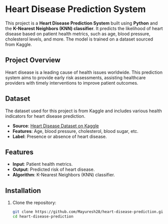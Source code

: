 # Heart Disease Prediction System

This project is a **Heart Disease Prediction System** built using **Python** and the **K-Nearest Neighbors (KNN) classifier**. It predicts the likelihood of heart disease based on patient health metrics, such as age, blood pressure, cholesterol levels, and more. The model is trained on a dataset sourced from Kaggle.

## Project Overview

Heart disease is a leading cause of health issues worldwide. This prediction system aims to provide early risk assessments, assisting healthcare providers with timely interventions to improve patient outcomes.

## Dataset

The dataset used for this project is from Kaggle and includes various health indicators for heart disease prediction.

- **Source**: [Heart Disease Dataset on Kaggle](https://www.kaggle.com/)
- **Features**: Age, blood pressure, cholesterol, blood sugar, etc.
- **Label**: Presence or absence of heart disease.

## Features

- **Input**: Patient health metrics.
- **Output**: Predicted risk of heart disease.
- **Algorithm**: K-Nearest Neighbors (KNN) classifier.

## Installation

1. Clone the repository:
   ```bash
   git clone https://github.com/Mayuresh28/heart-disease-prediction.git
   cd heart-disease-prediction
